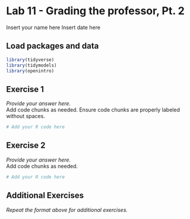 Lab 11 - Grading the professor, Pt. 2
================
Insert your name here
Insert date here

## Load packages and data

``` r
library(tidyverse) 
library(tidymodels)
library(openintro)
```

## Exercise 1

*Provide your answer here.*  
Add code chunks as needed. Ensure code chunks are properly labeled
without spaces.

``` r
# Add your R code here
```

## Exercise 2

*Provide your answer here.*  
Add code chunks as needed.

``` r
# Add your R code here
```

## Additional Exercises

*Repeat the format above for additional exercises.*
